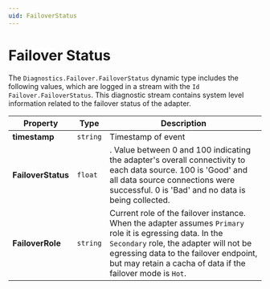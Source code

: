 ```yaml
---
uid: FailoverStatus
---
```


# Failover Status

The `Diagnostics.Failover.FailoverStatus` dynamic type includes the following values, which are logged in a stream with the `Id` `Failover.FailoverStatus`. This diagnostic stream contains system level information related to the failover status of the adapter.

| Property  | Type   | Description                                            |
| --------- | ------ | -------------------------------------------------------|
| **timestamp** | `string` | Timestamp of event                                    |
| **FailoverStatus**  | `float` | . Value between 0 and 100 indicating the adapter's overall connectivity to each data source. 100 is 'Good' and all data source connections were successful. 0 is 'Bad' and no data is being collected.|
| **FailoverRole**  | `string` | Current role of the failover instance. When the adapter assumes `Primary` role it is egressing data. In the `Secondary` role, the adapter will not be egressing data to the failover endpoint, but may retain a cacha of data if the failover mode is `Hot`.|